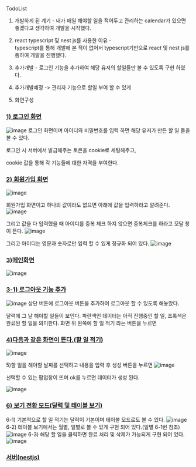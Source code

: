 TodoList

1. 개발하게 된 계기 - 내가 매일 해야할 일을 적어두고 관리하는 calendar가 있으면 좋겠다고 생각하여 개발을 시작했다.

2.  react typescript 및 nest js를 사용한 이유 -  
typescript를 통해 개발해 본 적이 없어서 typescript기반으로 react 및 nest js를 통하여 개발을 진행했다.

3. 추가개발 - 로그인 기능을 추가하여 해당 유저의 할일들만 볼 수 있도록 구현 하였다.
4. 추가개발예정 -> 관리자 기능으로 할일 부여 할 수 있게

5. 화면구성
### [1) 로그인 화면](https://github.com/Jungsooooooo/todolist_front_react_typescript/blob/master/src/login/Login.tsx)

![image](https://github.com/Jungsooooooo/todolist_front_react_typescript/assets/94541011/0666f2a4-69d7-4f82-acbf-5547db4fff98)
로그인 화면이며 아이디와 비밀번호를 입력 하면
해당 유저가 만든 할 일 들을 볼 수 있다.

로그인 시 서버에서 발급해주는 토큰을 cookie로 세팅해주고,

cookie 값을 통해 각 기능들에 대한 자격을 부여한다.

### [2) 회원가입 화면](https://github.com/Jungsooooooo/todolist_front_react_typescript/blob/master/src/login/JoinUser.tsx)
![image](https://github.com/Jungsooooooo/todolist_front_react_typescript/assets/94541011/d798c42f-17cd-438c-a1de-1bf550b300d6)

회원가입 화면이고 하나의 값이라도 없으면 아래에 값을 입력하라고 알려준다.
![image](https://github.com/Jungsooooooo/todolist_front_react_typescript/assets/94541011/21eab170-f7d2-4b17-b588-90a23033943e)

그리고 값을 다 입력했을 때 아이디를 중복 체크 하지 않으면 중복체크를 하라고 모달 창이 뜬다.
![image](https://github.com/Jungsooooooo/todolist_front_react_typescript/assets/94541011/7bed8cbc-5e18-4df9-a266-7fe4d031b90f)

그리고 아이디는 영문과 숫자로만 입력 할 수 있게 정규화 되어 있다.
![image](https://github.com/Jungsooooooo/todolist_front_react_typescript/assets/94541011/f3a3c4cc-9141-4118-a0a7-f5c79f0444ea)




### [3)메인화면](https://github.com/Jungsooooooo/todolist_front_react_typescript/blob/master/src/calendar/CalendarHome.tsx)
![image](https://github.com/Jungsooooooo/todolist_front_react_typescript/assets/94541011/00c3053d-0ca3-4efd-92c5-e21651600dc0)

### [3-1) 로그아웃 기능 추가](https://github.com/Jungsooooooo/todolist_front_react_typescript/blob/master/src/home/Home.tsx)
![image](https://github.com/Jungsooooooo/todolist_front_react_typescript/assets/94541011/0a673984-909d-48b2-a6d7-1725eaf7d133)
상단 버튼에 로그아웃 버튼을 추가하여 로그아웃 할 수 있도록 해놓았다.

달력에 그 날 해야할 일들이 보인다.
파란색인 데이터는 아직 진행중인 할 일, 초록색은 완료된 할 일을 의미한다.
화면 위 왼쪽에 할 일 적기 라는 버튼을 누르면

### [4)다음과 같은 화면이 뜬다.(할 일 적기)]()
![image](https://github.com/Jungsooooooo/todolist_front_react_typescript/assets/94541011/3875ebef-6d29-4235-a247-7eedaec80990)

5)할 일을 해야할 날짜를 선택하고 내용을 입력 후 생성 버튼을 누르면
![image](https://github.com/Jungsooooooo/todolist_front_react_typescript/assets/94541011/d3b9cf19-bb1c-4236-9bc2-522a8683b8fd)


선택할 수 있는 팝업창이 뜨며 ok를 누르면 데이터가 생성 된다.

![image](https://github.com/Jungsooooooo/todolist_front_react_typescript/assets/94541011/e6c6d746-52ef-49c4-8758-5d6d8d057f47)


### [6) 보기 전환 모드(달력 및 테이블 보기)](https://github.com/Jungsooooooo/todolist_front_react_typescript/blob/master/src/table/TodoTable.tsx)
6-1) 기본적으로 할 일 적기는 달력이 기본이며 테이블 모드로도 볼 수 있다.
![image](https://github.com/Jungsooooooo/todolist_front_react_typescript/assets/94541011/2ad6c4a8-d7c5-48ed-aa91-87528248d08f)
6-2) 테이블 보기에서는 월별, 일별로 볼 수 있게 구현 되어 있다.(일별 6-1번 참조)
![image](https://github.com/Jungsooooooo/todolist_front_react_typescript/assets/94541011/9b7a4103-2112-4013-b981-517813fda831)
6-3) 해당 할 일을 클릭하면 완료 처리 및 삭제가 가능되게 구현 되어 있다.
![image](https://github.com/Jungsooooooo/todolist_front_react_typescript/assets/94541011/36676b29-2434-4aa5-a5a3-24a82ef9b53b)

### [서버(nestjs)](https://github.com/Jungsooooooo/todolist_back_nest)
